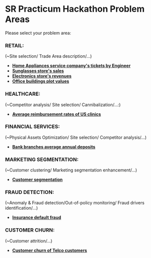 # SR Practicum Hackathon Problem Areas

Please select your problem area:

### RETAIL: 

(~Site selection/ Trade Area description/...)

* [**Home Appliances service company's tickets by Engineer**](https://github.com/SRpracticum/SR-Practicum-2018/blob/master/DATASETS/RETAIL/retail_appliances.csv)
* [**Sunglasses store's sales**](https://github.com/SRpracticum/SR-Practicum-2018/tree/master/DATASETS)
* [**Electronics store's revenues**](https://github.com/SRpracticum/SR-Practicum-2018/tree/master/DATASETS)
* [**Office buildings plot values**](https://github.com/SRpracticum/SR-Practicum-2018/tree/master/DATASETS)

### HEALTHCARE:

(~Competitor analysis/ Site selection/ Cannibalization/...:)

* [**Average reimbursement rates of US clinics**](https://github.com/SRpracticum/SR-Practicum-2018/tree/master/DATASETS)

### FINANCIAL SERVICES:

 (~Physical Assets Optimization/ Site selection/ Competitor analysis/...)

* [**Bank branches average annual deposits**](https://github.com/SRpracticum/SR-Practicum-2018/tree/master/DATASETS)

### MARKETING SEGMENTATION:

(~Customer clustering/ Marketing segmentation enhancement/...)

* [**Customer segmentation**](https://github.com/SRpracticum/SR-Practicum-2018/tree/master/DATASETS)

### FRAUD DETECTION:

(~Anomaly & Fraud detection/Out-of-policy monitoring/ Fraud drivers identification/...)

* [**Insurance default fraud**](https://github.com/SRpracticum/SR-Practicum-2018/tree/master/DATASETS)

### CUSTOMER CHURN:

(~Customer attrition/...)

* [**Customer churn of Telco customers**](https://github.com/SRpracticum/SR-Practicum-2018/tree/master/DATASETS)
